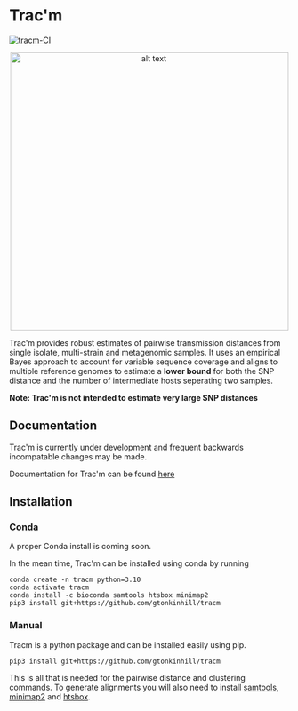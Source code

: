# Trac'm

[![tracm-CI](https://github.com/gtonkinhill/tracm/actions/workflows/tracm_test.yml/badge.svg)](https://github.com/gtonkinhill/tracm/actions/workflows/tracm_test.yml)

<p align="center">
<img src="https://github.com/gtonkinhill/tracm/blob/main/docs/_figures/tracm_logo.png" alt="alt text" width="500">
</p>

Trac'm provides robust estimates of pairwise transmission distances from single isolate, multi-strain and metagenomic samples. It uses an empirical Bayes approach to account for variable sequence coverage and aligns to multiple reference genomes to estimate a **lower bound** for both the SNP distance and the number of intermediate hosts seperating two samples.

**Note: Trac'm is not intended to estimate very large SNP distances**

## Documentation

Trac'm is currently under development and frequent backwards incompatable changes may be made.

Documentation for Trac'm can be found [here](https://gtonkinhill.github.io/tracm)

## Installation

### Conda

A proper Conda install is coming soon.

In the mean time, Trac'm can be installed using conda by running

```
conda create -n tracm python=3.10
conda activate tracm
conda install -c bioconda samtools htsbox minimap2
pip3 install git+https://github.com/gtonkinhill/tracm
```

### Manual

Tracm is a python package and can be installed easily using pip. 

```
pip3 install git+https://github.com/gtonkinhill/tracm
```

This is all that is needed for the pairwise distance and clustering commands. To generate alignments you will also need to install [samtools](http://www.htslib.org/), [minimap2](https://github.com/lh3/minimap2) and [htsbox](https://github.com/lh3/htsbox).
